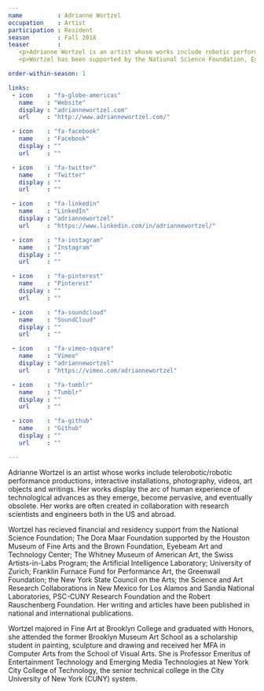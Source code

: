 ```yaml
---
name          : Adrianne Wortzel
occupation    : Artist
participation : Resident
season        : Fall 2018
teaser        :
   <p>Adrianne Wortzel is an artist whose works include robotic performance productions, interactive installations, photography, videos, art objects and writings. Her works are often created in collaboration with research scientists and engineers.</p>
   <p>Wortzel has been supported by the National Science Foundation, Eyebeam Art and Technology Center, the Whitney Museum of American Art, the Swiss Artists-in-Labs Program and many more. She is Professor Emeritus of Entertainment Technology and Emerging Media Technologies at New York City College of Technology.</p>

order-within-season: 1

links:
 - icon    : "fa-globe-americas"
   name    : "Website"
   display : "adriannewortzel.com"
   url     : "http://www.adriannewortzel.com/"

 - icon    : "fa-facebook"
   name    : "Facebook"
   display : ""
   url     : ""

 - icon    : "fa-twitter"
   name    : "Twitter"
   display : ""
   url     : ""

 - icon    : "fa-linkedin"
   name    : "LinkedIn"
   display : "adriannewortzel"
   url     : "https://www.linkedin.com/in/adriannewortzel/"

 - icon    : "fa-instagram"
   name    : "Instagram"
   display : ""
   url     : ""

 - icon    : "fa-pinterest"
   name    : "Pinterest"
   display : ""
   url     : ""

 - icon    : "fa-soundcloud"
   name    : "SoundCloud"
   display : ""
   url     : ""

 - icon    : "fa-vimeo-square"
   name    : "Vimeo"
   display : "adriannewortzel"
   url     : "https://vimeo.com/adriannewortzel"

 - icon    : "fa-tumblr"
   name    : "Tumblr"
   display : ""
   url     : ""

 - icon    : "fa-github"
   name    : "Github"
   display : ""
   url     : ""

---
```

Adrianne Wortzel is an artist whose works include telerobotic/robotic performance productions, interactive installations, photography, videos, art objects and writings. Her works display the arc of human experience of technological advances as they emerge, become pervasive, and eventually obsolete. Her works are often created in collaboration with research scientists and engineers both in the US and abroad.

Wortzel has recieved financial and residency support from the National Science Foundation; The Dora Maar Foundation supported by the Houston Museum of Fine Arts and the Brown Foundation, Eyebeam Art and Technology Center; The Whitney Museum of American Art, the Swiss Artists-in-Labs Program; the Artificial Intelligence Laboratory; University of Zurich; Franklin Furnace Fund for Performance Art, the Greenwall Foundation; the New York State Council on the Arts; the Science and Art Research Collaborations in New Mexico for Los Alamos and Sandia National Laboratories, PSC-CUNY Research Foundation and the Robert Rauschenberg Foundation. Her writing and articles have been published in national and international publications.

Wortzel majored in Fine Art at Brooklyn College and graduated with Honors, she attended the former Brooklyn Museum Art School as a scholarship student in painting, sculpture and drawing and received her MFA in Computer Arts from the School of Visual Arts. She is Professor Emeritus of Entertainment Technology and Emerging Media Technologies at New York City College of Technology, the senior technical college in the City University of New York (CUNY) system.